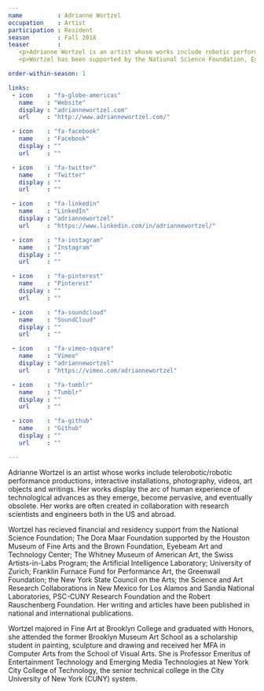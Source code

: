 ```yaml
---
name          : Adrianne Wortzel
occupation    : Artist
participation : Resident
season        : Fall 2018
teaser        :
   <p>Adrianne Wortzel is an artist whose works include robotic performance productions, interactive installations, photography, videos, art objects and writings. Her works are often created in collaboration with research scientists and engineers.</p>
   <p>Wortzel has been supported by the National Science Foundation, Eyebeam Art and Technology Center, the Whitney Museum of American Art, the Swiss Artists-in-Labs Program and many more. She is Professor Emeritus of Entertainment Technology and Emerging Media Technologies at New York City College of Technology.</p>

order-within-season: 1

links:
 - icon    : "fa-globe-americas"
   name    : "Website"
   display : "adriannewortzel.com"
   url     : "http://www.adriannewortzel.com/"

 - icon    : "fa-facebook"
   name    : "Facebook"
   display : ""
   url     : ""

 - icon    : "fa-twitter"
   name    : "Twitter"
   display : ""
   url     : ""

 - icon    : "fa-linkedin"
   name    : "LinkedIn"
   display : "adriannewortzel"
   url     : "https://www.linkedin.com/in/adriannewortzel/"

 - icon    : "fa-instagram"
   name    : "Instagram"
   display : ""
   url     : ""

 - icon    : "fa-pinterest"
   name    : "Pinterest"
   display : ""
   url     : ""

 - icon    : "fa-soundcloud"
   name    : "SoundCloud"
   display : ""
   url     : ""

 - icon    : "fa-vimeo-square"
   name    : "Vimeo"
   display : "adriannewortzel"
   url     : "https://vimeo.com/adriannewortzel"

 - icon    : "fa-tumblr"
   name    : "Tumblr"
   display : ""
   url     : ""

 - icon    : "fa-github"
   name    : "Github"
   display : ""
   url     : ""

---
```

Adrianne Wortzel is an artist whose works include telerobotic/robotic performance productions, interactive installations, photography, videos, art objects and writings. Her works display the arc of human experience of technological advances as they emerge, become pervasive, and eventually obsolete. Her works are often created in collaboration with research scientists and engineers both in the US and abroad.

Wortzel has recieved financial and residency support from the National Science Foundation; The Dora Maar Foundation supported by the Houston Museum of Fine Arts and the Brown Foundation, Eyebeam Art and Technology Center; The Whitney Museum of American Art, the Swiss Artists-in-Labs Program; the Artificial Intelligence Laboratory; University of Zurich; Franklin Furnace Fund for Performance Art, the Greenwall Foundation; the New York State Council on the Arts; the Science and Art Research Collaborations in New Mexico for Los Alamos and Sandia National Laboratories, PSC-CUNY Research Foundation and the Robert Rauschenberg Foundation. Her writing and articles have been published in national and international publications.

Wortzel majored in Fine Art at Brooklyn College and graduated with Honors, she attended the former Brooklyn Museum Art School as a scholarship student in painting, sculpture and drawing and received her MFA in Computer Arts from the School of Visual Arts. She is Professor Emeritus of Entertainment Technology and Emerging Media Technologies at New York City College of Technology, the senior technical college in the City University of New York (CUNY) system.